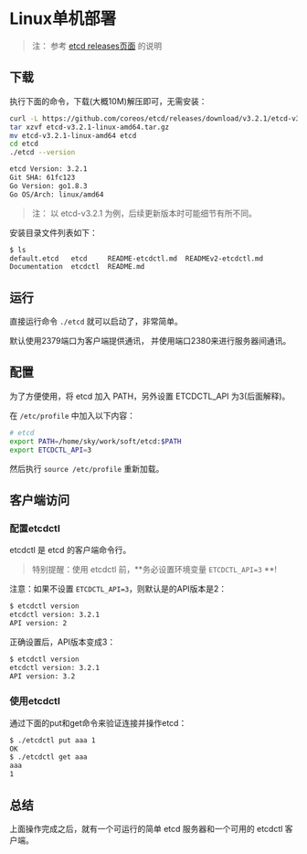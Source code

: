 # Linux单机部署

> 注： 参考 [etcd releases页面](https://github.com/coreos/etcd/releases/) 的说明

## 下载

执行下面的命令，下载(大概10M)解压即可，无需安装：

```bash
curl -L https://github.com/coreos/etcd/releases/download/v3.2.1/etcd-v3.2.1-linux-amd64.tar.gz -o etcd-v3.2.1-linux-amd64.tar.gz
tar xzvf etcd-v3.2.1-linux-amd64.tar.gz
mv etcd-v3.2.1-linux-amd64 etcd
cd etcd
./etcd --version

etcd Version: 3.2.1
Git SHA: 61fc123
Go Version: go1.8.3
Go OS/Arch: linux/amd64

```

> 注： 以 etcd-v3.2.1 为例，后续更新版本时可能细节有所不同。

安装目录文件列表如下：

```bash
$ ls
default.etcd   etcd     README-etcdctl.md  READMEv2-etcdctl.md
Documentation  etcdctl  README.md
```

## 运行

直接运行命令 `./etcd` 就可以启动了，非常简单。

默认使用2379端口为客户端提供通讯， 并使用端口2380来进行服务器间通讯。

## 配置

为了方便使用，将 etcd 加入 PATH，另外设置 ETCDCTL_API 为3(后面解释)。

在 `/etc/profile` 中加入以下内容：

```bash
# etcd
export PATH=/home/sky/work/soft/etcd:$PATH
export ETCDCTL_API=3
```

然后执行 `source /etc/profile` 重新加载。

## 客户端访问

### 配置etcdctl

etcdctl 是 etcd 的客户端命令行。

> 特别提醒：使用 etcdctl 前，**务必设置环境变量 `ETCDCTL_API=3` **!

注意：如果不设置 `ETCDCTL_API=3`，则默认是的API版本是2：

```bash
$ etcdctl version
etcdctl version: 3.2.1
API version: 2
```

正确设置后，API版本变成3：

```bash
$ etcdctl version
etcdctl version: 3.2.1
API version: 3.2
```

### 使用etcdctl

通过下面的put和get命令来验证连接并操作etcd：

```bash
$ ./etcdctl put aaa 1
OK
$ ./etcdctl get aaa
aaa
1
```

## 总结

上面操作完成之后，就有一个可运行的简单 etcd 服务器和一个可用的 etcdctl 客户端。
